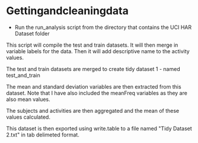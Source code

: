 Gettingandcleaningdata
======================

* Run the run_analysis script from the directory that contains the UCI HAR Dataset folder

This script will compile the test and train datasets.
It will then merge in variable labels for the data.
Then it will add descriptive name to the activity values.

The test and train datasets are merged to create tidy dataset 1 - named test_and_train


The mean and standard deviation variables are then extracted from this dataset.
Note that I have also included the meanFreq variables as they are also mean values.

The subjects and activities are then aggregated and the mean of these values calculated.

This dataset is then exported using write.table to a file named "Tidy Dataset 2.txt" in tab delimeted format.

